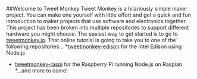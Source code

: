 ##Welcome to Tweet Monkey
Tweet Monkey is a hilariously simple maker project. You can make one yourself with little effort and get a quick and fun introduction to maker projects that use software and electronics together.
This project has been broken into multiple repositories to support different hardware you might choose. The easiest way to get started is to go to [tweetmonkey.io](http://tweetmonkey.io). That online tutorial is going to take you to one of the following repositories...
*[tweetmonkey-edison](http://github.com/codefoster/tweetmonkey-edison) for the Intel Edison using Node.js
* [tweetmonkey-raspi](http://github.com/codefoster/tweetmoneky-raspi) for the Raspberry Pi running Node.js on Raspian
*...and more to come!
